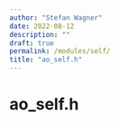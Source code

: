 ```yaml
---
author: "Stefan Wagner"
date: 2022-08-12
description: ""
draft: true
permalink: /modules/self/
title: "ao_self.h"
---
```


# ao_self.h
